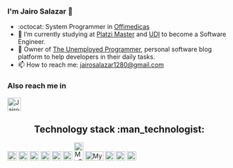 ### I'm Jairo Salazar 👋

<!--
**jsv1280/jsv1280** is a ✨ _special_ ✨ repository because its `README.md` (this file) appears on your GitHub profile.

Here are some ideas to get you started:

- 🔭 I’m currently working on ...
- 🌱 I’m currently learning ...
- 👯 I’m looking to collaborate on ...
- 🤔 I’m looking for help with ...
- 💬 Ask me about ...
- 📫 How to reach me: ...
- 😄 Pronouns: ...
- ⚡ Fun fact: ...
-->

- :octocat: System Programmer in [Offimedicas](http://offimedicas.com)
- 🔭 I’m currently studying at [Platzi Master](https://platzi.com/blog/que-es-platzi-master/) and [UDI](https://web.udi.edu.co/) to become a Software Engineer.
- 📖 Owner of [The Unemployed Programmer](https://theunemployedprogrammer.com), personal software blog platform to help developers in their daily tasks.
- 📫 How to reach me: jairosalazar1280@gmail.com

 ### Also reach me in
<a href="https://www.linkedin.com/in/jairo-andres-salazar-vesga-5815761a8/">
    <img src="https://www.vectorlogo.zone/logos/linkedin/linkedin-icon.svg" alt="Jairo Salazar LinkedIn Profile" height="30" width="30">
</a>

<h2 align="center">Technology stack :man_technologist:</h2>
<a href="https://www.w3.org/TR/html5/" title="HTML5"><img src="https://github.com/tomchen/stack-icons/blob/master/logos/html-5.svg" alt="HTML5" width="21px" height="21px"></a>
<a href="https://www.w3.org/TR/CSS/" title="CSS3"><img src="https://github.com/tomchen/stack-icons/blob/master/logos/css-3.svg" alt="CSS3" width="21px" height="21px"></a>
<a href="https://developer.mozilla.org/en-US/docs/Web/JavaScript" title="JavaScript"><img src="https://github.com/tomchen/stack-icons/blob/master/logos/javascript.svg" alt="JavaScript" width="21px" height="21px"></a>
<a href="https://nodejs.org/" title="Node.js"><img src="https://github.com/tomchen/stack-icons/blob/master/logos/nodejs-icon.svg" alt="Node.js" width="21px" height="21px"></a>
<a href="https://www.php.net/" title="PHP"><img src="https://github.com/tomchen/stack-icons/blob/master/logos/php.svg" alt="JavaScript" width="21px" height="21px"></a>
<a href="https://www.python.org/" title="Python"><img src="https://github.com/tomchen/stack-icons/blob/master/logos/python.svg" alt="Python" width="21px" height="21px"></a>
<a href="https://www.java.com/" title="Java"><img src="https://www.vectorlogo.zone/logos/java/java-vertical.svg" alt="MySQL" width="21px" height="41px"></a>
<a href="https://symfony.com/" title="Symfony"><img src="https://www.vectorlogo.zone/logos/symfony/symfony-ar21.svg" alt="MySQL" width="41px" height="21px"></a>
<a href="https://dev.mysql.com/" title="MySQL"><img src="https://github.com/tomchen/stack-icons/blob/master/logos/mysql.svg" alt="MySQL" width="21px" height="21px"></a>
<a href="https://git-scm.com/" title="Git"><img src="https://github.com/tomchen/stack-icons/blob/master/logos/git-icon.svg" alt="Git" width="21px" height="21px"></a>
<a href="https://www.docker.com/" title="docker"><img src="https://github.com/tomchen/stack-icons/blob/master/logos/docker-icon.svg" alt="docker" width="21px" height="21px"></a>




